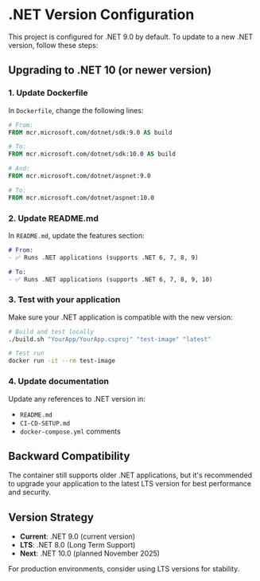 # .NET Version Configuration

This project is configured for .NET 9.0 by default. To update to a new .NET version, follow these steps:

## Upgrading to .NET 10 (or newer version)

### 1. Update Dockerfile

In `Dockerfile`, change the following lines:

```dockerfile
# From:
FROM mcr.microsoft.com/dotnet/sdk:9.0 AS build

# To:
FROM mcr.microsoft.com/dotnet/sdk:10.0 AS build

# And:
FROM mcr.microsoft.com/dotnet/aspnet:9.0

# To:
FROM mcr.microsoft.com/dotnet/aspnet:10.0
```

### 2. Update README.md

In `README.md`, update the features section:

```markdown
# From:
- ✅ Runs .NET applications (supports .NET 6, 7, 8, 9)

# To:
- ✅ Runs .NET applications (supports .NET 6, 7, 8, 9, 10)
```

### 3. Test with your application

Make sure your .NET application is compatible with the new version:

```bash
# Build and test locally
./build.sh "YourApp/YourApp.csproj" "test-image" "latest"

# Test run
docker run -it --rm test-image
```

### 4. Update documentation

Update any references to .NET version in:
- `README.md`
- `CI-CD-SETUP.md`
- `docker-compose.yml` comments

## Backward Compatibility

The container still supports older .NET applications, but it's recommended to upgrade your application to the latest LTS version for best performance and security.

## Version Strategy

- **Current**: .NET 9.0 (current version)
- **LTS**: .NET 8.0 (Long Term Support)
- **Next**: .NET 10.0 (planned November 2025)

For production environments, consider using LTS versions for stability.
